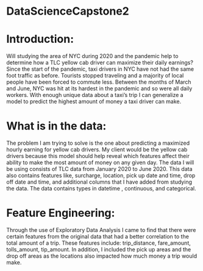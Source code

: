 # DataScienceCapstone2

# Introduction:
Will studying the area of NYC during 2020 and the pandemic help to determine how a TLC yellow cab driver can maximize their daily earnings? Since the start of the pandemic, taxi drivers in NYC have not had the same foot traffic as before. Tourists stopped traveling and a majority of local people have been forced to commute less. Between the months of March and June, NYC was hit at its hardest in the pandemic and so were all daily workers. With enough unique data about a taxi’s trip I can generalize a model to predict the highest amount of money a taxi driver can make.

# What is in the data:
The problem I am trying to solve is the one about predicting a maximized hourly earning for yellow cab drivers. My client would be the yellow cab drivers because this model should help reveal which features affect their ability to make the most amount of money on any given day. The data I will be using consists of TLC data from January 2020 to June 2020. This data also contains features like, surcharge, location, pick up date and time, drop off date and time, and additional columns that I have added from studying the data. The data contains types in datetime , continuous, and categorical.

# Feature Engineering:
Through the use of Exploratory Data Analysis I came to find that there were certain features from the original data that had a better correlation to the total amount of a trip. These features include: trip_distance, fare_amount, tolls_amount, tip_amount. In addition, I included the pick up areas and the drop off areas as the locations also impacted how much money a trip would make.